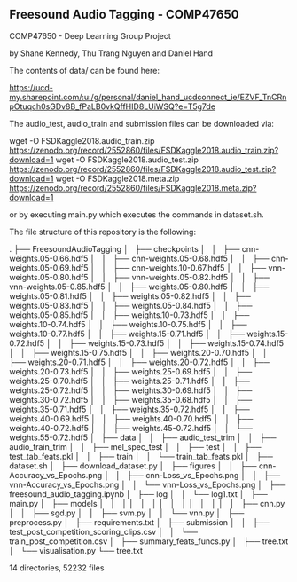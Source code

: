 ## Freesound Audio Tagging - COMP47650

COMP47650 - Deep Learning Group Project

by Shane Kennedy, Thu Trang Nguyen and Daniel Hand

The contents of data/ can be found here:

https://ucd-my.sharepoint.com/:u:/g/personal/daniel_hand_ucdconnect_ie/EZVF_TnCRnpOtuqch0sGDv8B_fPaLB0vkQffHID8LUiWSQ?e=T5g7de

The audio_test, audio_train and submission files can be downloaded via:

wget -O FSDKaggle2018.audio_train.zip https://zenodo.org/record/2552860/files/FSDKaggle2018.audio_train.zip?download=1
wget -O FSDKaggle2018.audio_test.zip https://zenodo.org/record/2552860/files/FSDKaggle2018.audio_test.zip?download=1
wget -O FSDKaggle2018.meta.zip https://zenodo.org/record/2552860/files/FSDKaggle2018.meta.zip?download=1

or by executing main.py which executes the commands in dataset.sh.

The file structure of this repository is the following:

.
├── FreesoundAudioTagging
│   ├── checkpoints
│   │   ├── cnn-weights.05-0.66.hdf5
│   │   ├── cnn-weights.05-0.68.hdf5
│   │   ├── cnn-weights.05-0.69.hdf5
│   │   ├── cnn-weights.10-0.67.hdf5
│   │   ├── vnn-weights.05-0.80.hdf5
│   │   ├── vnn-weights.05-0.82.hdf5
│   │   ├── vnn-weights.05-0.85.hdf5
│   │   ├── weights.05-0.80.hdf5
│   │   ├── weights.05-0.81.hdf5
│   │   ├── weights.05-0.82.hdf5
│   │   ├── weights.05-0.83.hdf5
│   │   ├── weights.05-0.84.hdf5
│   │   ├── weights.05-0.85.hdf5
│   │   ├── weights.10-0.73.hdf5
│   │   ├── weights.10-0.74.hdf5
│   │   ├── weights.10-0.75.hdf5
│   │   ├── weights.10-0.77.hdf5
│   │   ├── weights.15-0.71.hdf5
│   │   ├── weights.15-0.72.hdf5
│   │   ├── weights.15-0.73.hdf5
│   │   ├── weights.15-0.74.hdf5
│   │   ├── weights.15-0.75.hdf5
│   │   ├── weights.20-0.70.hdf5
│   │   ├── weights.20-0.71.hdf5
│   │   ├── weights.20-0.72.hdf5
│   │   ├── weights.20-0.73.hdf5
│   │   ├── weights.25-0.69.hdf5
│   │   ├── weights.25-0.70.hdf5
│   │   ├── weights.25-0.71.hdf5
│   │   ├── weights.25-0.72.hdf5
│   │   ├── weights.30-0.69.hdf5
│   │   ├── weights.30-0.72.hdf5
│   │   ├── weights.35-0.68.hdf5
│   │   ├── weights.35-0.71.hdf5
│   │   ├── weights.35-0.72.hdf5
│   │   ├── weights.40-0.69.hdf5
│   │   ├── weights.40-0.70.hdf5
│   │   ├── weights.40-0.72.hdf5
│   │   ├── weights.45-0.72.hdf5
│   │   └── weights.55-0.72.hdf5
│   ├── data
│   │   ├── audio_test_trim
│   │   ├── audio_train_trim
│   │   ├── mel_spec_test
│   │   ├── test
│   │   ├── test_tab_feats.pkl
│   │   ├── train
│   │   └── train_tab_feats.pkl
│   ├── dataset.sh
│   ├── download_dataset.py
│   ├── figures
│   │   ├── cnn-Accuracy_vs_Epochs.png
│   │   ├── cnn-Loss_vs_Epochs.png
│   │   ├── vnn-Accuracy_vs_Epochs.png
│   │   └── vnn-Loss_vs_Epochs.png
│   ├── freesound_audio_tagging.ipynb
│   ├── log
│   │   └── log1.txt
│   ├── main.py
│   ├── models
│   │   │
│   │   │
│   │   │
│   │   │
│   │   ├── cnn.py
│   │   ├── sgd.py
│   │   ├── svm.py
│   │   └── vnn.py
│   ├── preprocess.py
│   ├── requirements.txt
│   ├── submission
│   │   ├── test_post_competition_scoring_clips.csv
│   │   └── train_post_competition.csv
│   ├── summary_feats_funcs.py
│   ├── tree.txt
│   └── visualisation.py
└── tree.txt

14 directories, 52232 files
